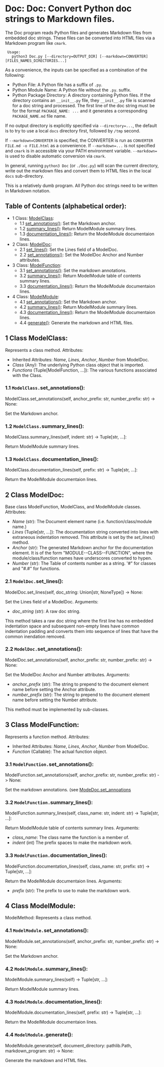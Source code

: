 # Doc: Doc: Convert Python doc strings to Markdown files.
The Doc program reads Python files and generates Markdown files from embedded doc strings.
These files can be converted into HTML files via a Markdown program like `cmark`.

     Usage:
       python3 Doc.py [--directory=OUTPUT_DIR] [--markdown=CONVERTER] [FILES_NAMES_DIRECTORIES...]

As a convenience, the inputs can be specified as a combination of the following:
* Python File:  A Python file has a suffix of `.py`.
* Python Module Name:  A Python file without the `.py`. suffix.
* Python Package Directory: A directory containing Python files.
  If the directory contains an `__init__.py` file, they `__init__.py` file is scanned for a doc
  string and processed.  The first line of the doc string must be for the format
  `PACKAGE_NAME: ...` and it generates a corresponding `PACKAGE_NAME.md` file name.

If no output directory is explicitly specified via `--directory=...`, the default is to
try to use a local `docs` directory first, followed by `/tmp` second.

If `--markdown=CONVERTER` is specified, the CONVERTER is run as `CONVERTER FILE.md -o FILE.html`
as a convenience.  If `--markdown=...` is not specified and `cmark` is in accessible via your
PATH environment variable.  `--markdown=` is used to disable automatic conversion via `cmark`.

In general, running `python3 Doc` (or `./Doc.py`) will scan the current directory, write out
the markdown files and convert them to HTML files in the local `docs` sub-directory.

This is a relatively dumb program.  All Python doc strings need to be written in Markdown notation.

## Table of Contents (alphabetical order):

* 1 Class: [ModelClass](#doc--modelclass):
  * 1.1 [set_annotations()](#doc----set-annotations): Set the Markdown anchor.
  * 1.2 [summary_lines()](#doc----summary-lines): Return ModelModule summary lines.
  * 1.3 [documentation_lines()](#doc----documentation-lines): Return the ModelModule documentaion lines.
* 2 Class: [ModelDoc](#doc--modeldoc):
  * 2.1 [set_lines()](#doc----set-lines): Set the Lines field of a ModelDoc.
  * 2.2 [set_annotations()](#doc----set-annotations): Set the ModelDoc Anchor and Number attributes.
* 3 Class: [ModelFunction](#doc--modelfunction):
  * 3.1 [set_annotations()](#doc----set-annotations): Set the markdown annotations.
  * 3.2 [summary_lines()](#doc----summary-lines): Return ModelModule table of contents summary lines.
  * 3.3 [documentation_lines()](#doc----documentation-lines): Return the ModelModule documentaion lines.
* 4 Class: [ModelModule](#doc--modelmodule):
  * 4.1 [set_annotations()](#doc----set-annotations): Set the Markdown anchor.
  * 4.2 [summary_lines()](#doc----summary-lines): Return ModelModule summary lines.
  * 4.3 [documentation_lines()](#doc----documentation-lines): Return the ModelModule documentaion lines.
  * 4.4 [generate()](#doc----generate): Generate the markdown and HTML files.

## <a name="doc--modelclass"></a>1 Class ModelClass:

Represents a class method.
Attributes:
*  Inherited Attributes: *Name*, *Lines*, *Anchor*, *Number* from ModelDoc.
* *Class* (Any): The underlying Python class object that is imported.
* *Functions* (Tuple[ModelFunction, ...]): The various functions associated with the Class.

### <a name="doc----set-annotations"></a>1.1 `ModelClass.`set_annotations():

ModelClass.set_annotations(self, anchor_prefix: str, number_prefix: str) -> None:

Set the Markdown anchor.

### <a name="doc----summary-lines"></a>1.2 `ModelClass.`summary_lines():

ModelClass.summary_lines(self, indent: str) -> Tuple[str, ...]:

Return ModelModule summary lines.

### <a name="doc----documentation-lines"></a>1.3 `ModelClass.`documentation_lines():

ModelClass.documentation_lines(self, prefix: str) -> Tuple[str, ...]:

Return the ModelModule documentaion lines.


## <a name="doc--modeldoc"></a>2 Class ModelDoc:

Base class ModelFunction, ModelClass, and ModelModule classes.
Attributes:
* *Name* (str):
   The Document element name (i.e. function/class/module name.)
* *Lines* (Tuple[str, ...]):
   The documentation string converted into lines with extraneous indentation removed.
   This attribute is  set by the *set_lines*() method.
* *Anchor* (str):
   The generated Markdown anchor for the documentation element.
   It is of the form "MODULE--CLASS--FUNCTION", where the module/class/function names
   have underscores converted to hypen.
* *Number* (str):
   The Table of contents number as a string.  '#" for classes and "#.#" for functions.

### <a name="doc----set-lines"></a>2.1 `ModelDoc.`set_lines():

ModelDoc.set_lines(self, doc_string: Union[str, NoneType]) -> None:

Set the Lines field of a ModelDoc.
Arguments:
* *doc_string* (str): A raw doc string.

This method takes a raw doc string where the first line has no embedded indentation
space and subsequent non-empty lines have common indentation padding and converts
them into sequence of lines that have the common inendation removed.

### <a name="doc----set-annotations"></a>2.2 `ModelDoc.`set_annotations():

ModelDoc.set_annotations(self, anchor_prefix: str, number_prefix: str) -> None:

Set the ModelDoc Anchor and Number attributes.
Arguments:
* *anchor_prefix* (str):
  The string to prepend to the document element name before setting the Anchor attribute.
* *number_prefix* (str):
  The string to prepend to the document element name before setting the Number attribute.

This method must be implemented by sub-classes.


## <a name="doc--modelfunction"></a>3 Class ModelFunction:

Represents a function method.
Attributes:
*  Inherited Attributes: *Name*, *Lines*, *Anchor*, *Number* from ModelDoc.
*  *Function* (Callable): The actual function object.

### <a name="doc----set-annotations"></a>3.1 `ModelFunction.`set_annotations():

ModelFunction.set_annotations(self, anchor_prefix: str, number_prefix: str) -> None:

Set the markdown annotations.
(see [ModeDoc.set_annoations](#Doc-ModelDoc-set_annotations)

### <a name="doc----summary-lines"></a>3.2 `ModelFunction.`summary_lines():

ModelFunction.summary_lines(self, class_name: str, indent: str) -> Tuple[str, ...]:

Return ModelModule table of contents summary lines.
Arguments:
* *class_name*: The class name the function is a member of.
* *indent* (int) The prefix spaces to make the markdown work.

### <a name="doc----documentation-lines"></a>3.3 `ModelFunction.`documentation_lines():

ModelFunction.documentation_lines(self, class_name: str, prefix: str) -> Tuple[str, ...]:

Return the ModelModule documentaion lines.
Arguments:
* *prefix* (str): The prefix to use to make the markdown work.


## <a name="doc--modelmodule"></a>4 Class ModelModule:

ModelMethod: Represents a class method.

### <a name="doc----set-annotations"></a>4.1 `ModelModule.`set_annotations():

ModelModule.set_annotations(self, anchor_prefix: str, number_prefix: str) -> None:

Set the Markdown anchor.

### <a name="doc----summary-lines"></a>4.2 `ModelModule.`summary_lines():

ModelModule.summary_lines(self) -> Tuple[str, ...]:

Return ModelModule summary lines.

### <a name="doc----documentation-lines"></a>4.3 `ModelModule.`documentation_lines():

ModelModule.documentation_lines(self, prefix: str) -> Tuple[str, ...]:

Return the ModelModule documentaion lines.

### <a name="doc----generate"></a>4.4 `ModelModule.`generate():

ModelModule.generate(self, document_directory: pathlib.Path, markdown_program: str) -> None:

Generate the markdown and HTML files.



